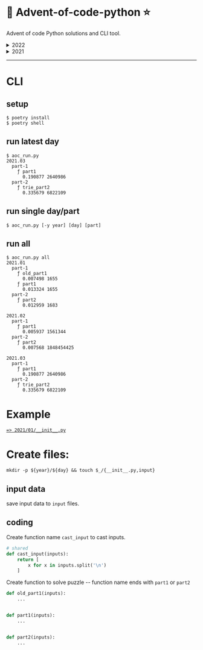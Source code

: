 # 🎄 Advent-of-code-python ⭐

Advent of code Python solutions and CLI tool.

<details>

<summary>2022</summary>

|  2022   | Puzzle Name      | Part 1 | Part 2 |
| :-----: | :--------------- | :----: | :----: |
| Day🎄01 | Calorie Counting |   ⭐   |   ⭐   |
| Day🎄02 |                  |        |        |
| Day🎄03 |                  |        |        |
| Day🎄04 |                  |        |        |
| Day🎄05 |                  |        |        |
| Day🎄06 |                  |        |        |
| Day🎄07 |                  |        |        |
| Day🎄08 |                  |        |        |
| Day🎄09 |                  |        |        |
| Day🎄10 |                  |        |        |
| Day🎄11 |                  |        |        |
| Day🎄12 |                  |        |        |
| Day🎄13 |                  |        |        |
| Day🎄14 |                  |        |        |
| Day🎄15 |                  |        |        |
| Day🎄16 |                  |        |        |
| Day🎄17 |                  |        |        |
| Day🎄18 |                  |        |        |
| Day🎄19 |                  |        |        |
| Day🎄20 |                  |        |        |
| Day🎄21 |                  |        |        |
| Day🎄22 |                  |        |        |
| Day🎄23 |                  |        |        |
| Day🎄24 |                  |        |        |
| Day🎄25 |                  |        |        |

</details>

<details>

<summary>2021</summary>

|  2021   | Puzzle Name          | Part 1 | Part 2 |
| :-----: | :------------------- | :----: | :----: |
| Day🎄01 | Sonar Sweep          |   ⭐   |   ⭐   |
| Day🎄02 | Dive!                |   ⭐   |   ⭐   |
| Day🎄03 | Binary Diagnostic    |   ⭐   |   ⭐   |
| Day🎄04 | Giant Squid          |   ⭐   |   ⭐   |
| Day🎄05 | Hydrothermal Venture |   ⭐   |   ⭐   |
| Day🎄06 | Lanternfish          |   ⭐   |   ⭐   |
| Day🎄07 |                      |        |        |
| Day🎄08 |                      |        |        |
| Day🎄09 |                      |        |        |
| Day🎄10 |                      |        |        |
| Day🎄11 |                      |        |        |
| Day🎄12 |                      |        |        |
| Day🎄13 |                      |        |        |
| Day🎄14 |                      |        |        |
| Day🎄15 |                      |        |        |
| Day🎄16 |                      |        |        |
| Day🎄17 |                      |        |        |
| Day🎄18 |                      |        |        |
| Day🎄19 |                      |        |        |
| Day🎄20 |                      |        |        |
| Day🎄21 |                      |        |        |
| Day🎄22 |                      |        |        |
| Day🎄23 |                      |        |        |
| Day🎄24 |                      |        |        |
| Day🎄25 |                      |        |        |

</details>

---

# CLI

## setup

```
$ poetry install
$ poetry shell
```

## run latest day

```
$ aoc_run.py
2021.03
  part-1
    ƒ part1
      0.190877 2640986
  part-2
    ƒ trie_part2
      0.335679 6822109
```

## run single day/part

```
$ aoc_run.py [-y year] [day] [part]
```

## run all

```
$ aoc_run.py all
2021.01
  part-1
    ƒ old_part1
      0.007498 1655
    ƒ part1
      0.013324 1655
  part-2
    ƒ part2
      0.012959 1683

2021.02
  part-1
    ƒ part1
      0.005937 1561344
  part-2
    ƒ part2
      0.007568 1848454425

2021.03
  part-1
    ƒ part1
      0.190877 2640986
  part-2
    ƒ trie_part2
      0.335679 6822109
```

# Example

[`=> 2021/01/__init__.py`](2021/01/__init__.py)

# Create files:

`mkdir -p ${year}/${day} && touch $_/{__init__.py,input}`

## input data

save input data to `input` files.

## coding

Create function name `cast_input` to cast inputs.

```python
# shared
def cast_input(inputs):
    return [
        x for x in inputs.split('\n')
    ]
```

Create function to solve puzzle -- function name ends with `part1` or `part2`

```python
def old_part1(inputs):
    ...


def part1(inputs):
    ...


def part2(inputs):
    ...

```
